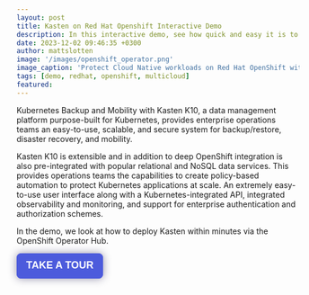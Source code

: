```yaml
---
layout: post
title: Kasten on Red Hat Openshift Interactive Demo
description: In this interactive demo, see how quick and easy it is to deploy Kasten by Veeam via the Red Hat OpenShift Operator.
date: 2023-12-02 09:46:35 +0300
author: mattslotten
image: '/images/openshift_operator.png'
image_caption: 'Protect Cloud Native workloads on Red Hat OpenShift with Kasten by Veeam'
tags: [demo, redhat, openshift, multicloud]
featured:
---
```

<p>
Kubernetes Backup and Mobility with Kasten K10, a data management platform purpose-built for Kubernetes, provides enterprise operations teams an easy-to-use, scalable, and secure system for backup/restore, disaster recovery, and mobility.
</p>
<p>
Kasten K10 is extensible and in addition to deep OpenShift integration is also pre-integrated with popular relational and NoSQL data services. This provides operations teams the capabilities to create policy-based automation to protect Kubernetes applications at scale. An extremely easy-to-use user interface along with a Kubernetes-integrated API, integrated observability and monitoring, and support for enterprise authentication and authorization schemes.
</p>
<p>
In the demo, we look at how to deploy Kasten within minutes via the OpenShift Operator Hub.
</p>

<div>
        <script src="https://js.storylane.io/js/v1/storylane.js"></script>
        <button onclick="Storylane.Play({type: 'popup', demo_type: 'html', width: 0, height: 0, scale: '0.95', demo_url: 'https://veeam.storylane.io/demo/hfr76e40ea6y', padding_bottom: '56.25%'})" class="sl-preview-cta" style="background-color:#4C5BDC;border:none;border-radius:8px;box-shadow:0px 0px 15px rgba(26, 19, 72, 0.45);color:#FFFFFF;cursor:pointer;display:inline-block;font-family:Poppins, Arial, sans-serif;font-size:clamp(18px, 1.599vw, 22px);font-weight:600;height:clamp(45px, 3.996vw, 55px);line-height:1.2;padding:0 clamp(15px, 1.776vw, 20px);text-overflow:ellipsis;transform:translateZ(0);transition:background 0.4s;white-space:nowrap;width:auto;z-index:999999">TAKE A TOUR<div class="sl-preview-cta-ripple" style="position:absolute;border:1px solid #4C5BDC;inset:0;border-radius:inherit;pointer-events:none"><div class="sl-preview-cta-ripple-shadow" style="box-shadow:#4C5BDC 0px 0px 4px 4px;opacity:0;border-radius:inherit;position:absolute;inset:0"></div></div></button><style>.sl-preview-cta:hover .sl-preview-cta-ripple{transition:all 1s cubic-bezier(0,0,.2,1);inset:-0.75em!important;opacity:0!important}.sl-preview-cta:hover .sl-preview-cta-ripple-shadow{opacity:0.125!important;}</style>
      </div>
